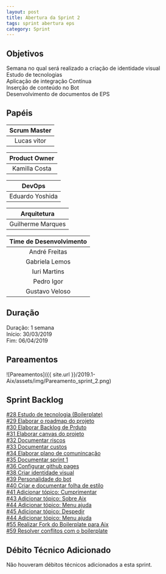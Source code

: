 ```yaml
---
layout: post
title: Abertura da Sprint 2
tags: sprint abertura eps
category: Sprint
---
```


## Objetivos

Semana no qual será realizado a criação de identidade visual<br>
Estudo de tecnologias<br>
Aplicação de integração Contínua<br>
Inserção de conteúdo no Bot<br>
Desenvolvimento de documentos de EPS

## Papéis

| **Scrum Master**|
|:--:|
|Lucas vitor|

|**Product Owner**|
|:--:|
|Kamilla Costa|

|**DevOps**|
|:--:|
|Eduardo Yoshida|

|**Arquitetura**|
|:--:|
|Guilherme Marques|

| Time de Desenvolvimento |
|:--:|
|André Freitas|
|Gabriela Lemos|
|Iuri Martins|
|Pedro Igor|
|Gustavo Veloso|

## Duração

Duração: 1 semana<br>
Início: 30/03/2019<br>
Fim: 06/04/2019


<!--more-->

## Pareamentos

![Pareamentos]({{ site.url }}/2019.1-Aix/assets/img/Pareamento_sprint_2.png)

## Sprint Backlog

[#28 Estudo de tecnologia (Boilerplate)](https://github.com/fga-eps-mds/2019.1-aix/issues/28)<br>
[#29 Elaborar o roadmap do projeto](https://github.com/fga-eps-mds/2019.1-aix/issues/29)<br>
[#30 Elaborar Backlog de Prduto](https://github.com/fga-eps-mds/2019.1-aix/issues/30)<br>
[#31 Elaborar canvas do projeto](https://github.com/fga-eps-mds/2019.1-aix/issues/31)<br>
[#32 Documentar riscos](https://github.com/fga-eps-mds/2019.1-aix/issues/32)<br>
[#33 Documentar custos](https://github.com/fga-eps-mds/2019.1-aix/issues/33)<br>
[#34 Elaborar plano de comunincação](https://github.com/fga-eps-mds/2019.1-aix/issues/34)<br>
[#35 Documentar sprint 1](https://github.com/fga-eps-mds/2019.1-aix/issues/35)<br>
[#36 Configurar github pages](https://github.com/fga-eps-mds/2019.1-aix/issues/36)<br>
[#38 Criar identidade visual](https://github.com/fga-eps-mds/2019.1-aix/issues/38)<br>
[#39 Personalidade do bot](https://github.com/fga-eps-mds/2019.1-aix/issues/39)<br>
[#40 Criar e documentar folha de estilo](https://github.com/fga-eps-mds/2019.1-aix/issues/40)<br>
[#41 Adicionar tópico: Cumprimentar](https://github.com/fga-eps-mds/2019.1-aix/issues/41)<br>
[#43 Adicionar tópico: Sobre Aix](https://github.com/fga-eps-mds/2019.1-aix/issues/43)<br>
[#44 Adicionar tópico: Menu ajuda](https://github.com/fga-eps-mds/2019.1-aix/issues/44)<br>
[#45 Adicionar tópico: Despedir](https://github.com/fga-eps-mds/2019.1-aix/issues/45)<br>
[#44 Adicionar tópico: Menu ajuda](https://github.com/fga-eps-mds/2019.1-aix/issues/40)<br>
[#55 Realizar Fork do Boilerplate para Aix](https://github.com/fga-eps-mds/2019.1-aix/issues/55)<br>
[#59 Resolver conflitos com o boilerplate](https://github.com/fga-eps-mds/2019.1-aix/issues/59)<br>


## Débito Técnico Adicionado

Não houveram débitos técnicos adicionados a esta sprint.